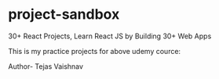 # project-sandbox
30+ React Projects, Learn React JS by Building 30+ Web Apps

This is my practice projects for above udemy cource:

Author- Tejas Vaishnav

